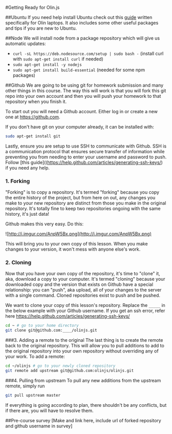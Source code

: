#Getting Ready for Olin.js

##Ubuntu
If you need help install Ubuntu check out this [guide](https://gist.github.com/benkahle/892fdb2531c5f388296a) written specifically for Olin laptops. It also includes some other useful packages and tips if you are new to Ubuntu.

##Node
We will install node from a package repository which will give us automatic updates:
* `curl -sL https://deb.nodesource.com/setup | sudo bash -` (install curl with `sudo apt-get install curl` if needed)
* `sudo apt-get install -y nodejs`
* `sudo apt-get install build-essential` (needed for some npm packages)

##Github
We are going to be using git for homework submission and many other things in this course. The way this will work is that you will fork this git repo into your own account and then you will push your homework to that repository when you finish it.

To start out you will need a Github account. Either log in or create a new one at https://github.com.

If you don't have git on your computer already, it can be installed with:
```sh
sudo apt-get install git
```

Lastly, ensure you are setup to use SSH to communicate with Github. SSH is a communication protocol that ensures secure transfer of information while preventing you from needing to enter your username and password to push. Follow [this guide]((https://help.github.com/articles/generating-ssh-keys/) if you need any help. 

### 1. Forking

"Forking" is to copy a repository. It's termed "forking" because you copy the entire history of the project, but from here on out, any changes you make to your new repository are distinct from those you make in the original repository. It's totally fine to keep two repositories ongoing with the same history, it's just data! 

Github makes this very easy. Do this:

![http://i.imgur.com/AnpW5Bx.png](http://i.imgur.com/AnpW5Bx.png)

This will bring you to your own copy of this lesson. When you make changes to your version, it won't mess with anyone else's work.

### 2. Cloning 
Now that you have your own copy of the repository, it's time to "clone" it, aka, download a copy to your computer. It's termed "cloning" because your downloaded copy and the version that exists on Github have a special relationship: you can "push", aka upload, all of your changes to the server with a single command. Cloned repositories exist to push and be pushed.

We want to clone your copy of this lesson's repository. Replace the `_____` in the below example with your Github username. If you get an ssh error, refer here https://help.github.com/articles/generating-ssh-keys/ 

```sh
cd ~ # go to your home directory
git clone git@github.com:____/olinjs.git
```

###3. Adding a remote to the original
The last thing is to create the remote back to the original repository. This will allow you to pull additions to add to the original repository into your own repository without overriding any of your work. To add a remote:

```sh
cd ~/olinjs # go to your newly cloned repository
git remote add upstream git@github.com:olinjs/olinjs.git
```

###4. Pulling from upstream
To pull any new additions from the upstream remote, simply run
```sh
git pull upstream master
```
If everything is going according to plan, there shouldn't be any conflicts, but if there are, you will have to resolve them. 

##Pre-course survey
[Make and link here, include url of forked repository and github username in survey]